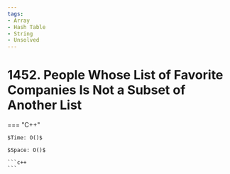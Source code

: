 ```yaml
---
tags:
- Array
- Hash Table
- String
- Unsolved
---
```



# 1452. People Whose List of Favorite Companies Is Not a Subset of Another List

=== "C++"

    $Time: O()$

    $Space: O()$

    ```c++
    ```
